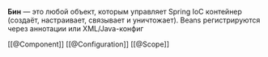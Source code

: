 **Бин** — это любой объект, которым управляет Spring IoC контейнер (создаёт, настраивает, связывает и уничтожает). Beans регистрируются через аннотации или XML/Java-конфиг

[[@Component]]
[[@Configuration]]
[[@Scope]]




